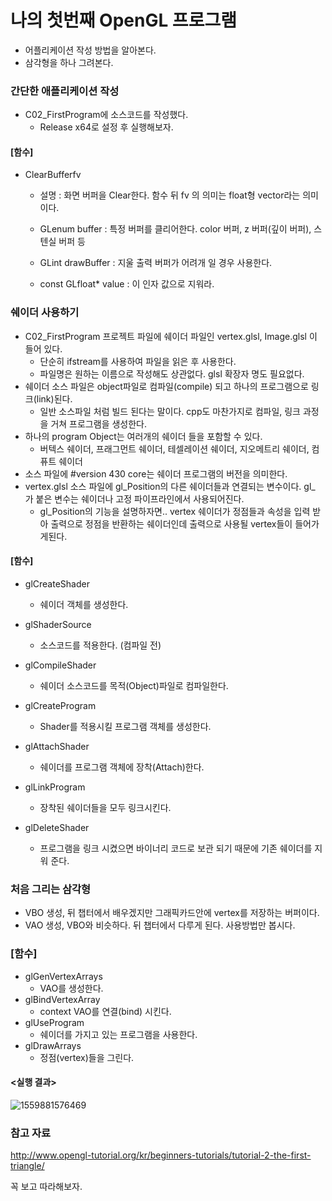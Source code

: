 # 나의 첫번째 OpenGL 프로그램

- 어플리케이션 작성 방법을 알아본다.
- 삼각형을 하나 그려본다.



### 간단한 애플리케이션 작성



- C02_FirstProgram에 소스코드를 작성했다.
  - Release x64로 설정 후 실행해보자.



#### [함수]

- ClearBufferfv

  - 설명 : 화면 버퍼을 Clear한다. 함수 뒤 fv 의 의미는 float형 vector라는 의미이다.

  - GLenum buffer : 특정 버퍼를 클리어한다. color 버퍼, z 버퍼(깊이 버퍼), 스텐실 버퍼 등
  - GLint drawBuffer : 지울 출력 버퍼가 어려개 일 경우 사용한다.
  - const GLfloat* value : 이 인자 값으로 지워라.



### 쉐이더 사용하기

- C02_FirstProgram 프로젝트 파일에 쉐이더 파일인 vertex.glsl, Image.glsl 이 들어 있다.
  - 단순히 ifstream를 사용하여 파일을 읽은 후 사용한다.
  - 파일명은 원하는 이름으로 작성해도 상관없다. glsl 확장자 명도 필요없다.
- 쉐이더 소스 파일은 object파일로 컴파일(compile) 되고 하나의 프로그램으로 링크(link)된다.
  - 일반 소스파일 처럼 빌드 된다는 말이다. cpp도 마찬가지로 컴파일, 링크 과정을 거쳐 프로그램을 생성한다.
- 하나의 program Object는 여러개의 쉐이더 들을 포함할 수 있다.
  - 버텍스 쉐이더, 프래그먼트 쉐이더, 테셀레이션 쉐이더, 지오메트리 쉐이더, 컴퓨트 쉐이더
- 소스 파일에 #version 430 core는 쉐이더 프로그램의 버전을 의미한다.
- vertex.glsl 소스 파일에 gl_Position의 다른 쉐이더들과 연결되는 변수이다. gl_ 가 붙은 변수는 쉐이더나 고정 파이프라인에서 사용되어진다.
  - gl_Position의 기능을 설명하자면.. vertex 쉐이더가 정점들과 속성을 입력 받아 출력으로 정점을 반환하는 쉐이더인데 출력으로 사용될 vertex들이 들어가게된다.



#### [함수]

- glCreateShader
  - 쉐이더 객체를 생성한다.

- glShaderSource
  - 소스코드를 적용한다. (컴파일 전)
- glCompileShader
  - 쉐이더 소스코드를 목적(Object)파일로 컴파일한다.
- glCreateProgram
  - Shader를 적용시킬 프로그램 객체를 생성한다.
- glAttachShader
  - 쉐이더를 프로그램 객체에 장착(Attach)한다.
- glLinkProgram
  - 장착된 쉐이더들을 모두 링크시킨다.
- glDeleteShader
  - 프로그램을 링크 시켰으면 바이너리 코드로 보관 되기 때문에 기존 쉐이더를 지워 준다.



### 처음 그리는 삼각형

- VBO 생성, 뒤 챕터에서 배우겠지만 그래픽카드안에 vertex를 저장하는 버퍼이다.
- VAO 생성, VBO와 비슷하다. 뒤 챕터에서 다루게 된다. 사용방법만 봅시다.



### [함수]

- glGenVertexArrays
  - VAO를 생성한다.
- glBindVertexArray
  - context VAO를 연결(bind) 시킨다.
- glUseProgram
  - 쉐이더를 가지고 있는 프로그램을 사용한다.
- glDrawArrays
  - 정점(vertex)들을 그린다.



#### <실행 결과>

![1559881576469](C:\Users\swkim\AppData\Roaming\Typora\typora-user-images\1559881576469.png)



### 참고 자료

<http://www.opengl-tutorial.org/kr/beginners-tutorials/tutorial-2-the-first-triangle/>

꼭 보고 따라해보자.